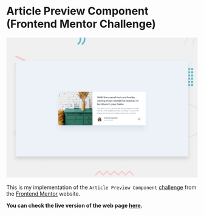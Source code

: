 # Article Preview Component (Frontend Mentor Challenge)

![Design preview for the Article preview component coding challenge](./design/desktop-preview.jpg)

This is my implementation of the `Article Preview Component` [challenge](https://www.frontendmentor.io/challenges/article-preview-component-dYBN_pYFT) from the [Frontend Mentor](https://www.frontendmentor.io) website.

**You can check the live version of the web page [here](https://github.com/eyobofficial/article-preview-challenge).**
